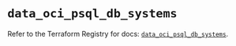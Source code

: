 # `data_oci_psql_db_systems`

Refer to the Terraform Registry for docs: [`data_oci_psql_db_systems`](https://registry.terraform.io/providers/oracle/oci/6.18.0/docs/data-sources/psql_db_systems).
